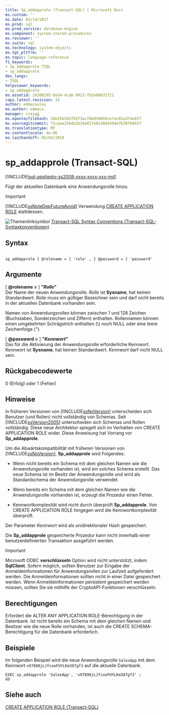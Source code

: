 ```yaml
---
title: Sp_addapprole (Transact-SQL) | Microsoft Docs
ms.custom: ''
ms.date: 03/14/2017
ms.prod: sql
ms.prod_service: database-engine
ms.component: system-stored-procedures
ms.reviewer: ''
ms.suite: sql
ms.technology: system-objects
ms.tgt_pltfrm: ''
ms.topic: language-reference
f1_keywords:
- sp_addapprole_TSQL
- sp_addapprole
dev_langs:
- TSQL
helpviewer_keywords:
- sp_addapprole
ms.assetid: 24200295-9a54-4cab-9922-fb2e88632721
caps.latest.revision: 31
author: edmacauley
ms.author: edmaca
manager: craigg
ms.openlocfilehash: 3de15b3d1f02f3acf8dd5809dce7ec01ad74e65f
ms.sourcegitcommit: f1caaa156db2b16e817e0a3884394e7b30fb642f
ms.translationtype: MT
ms.contentlocale: de-DE
ms.lasthandoff: 05/04/2018
---
```

# <a name="spaddapprole-transact-sql"></a>sp_addapprole (Transact-SQL)
[!INCLUDE[tsql-appliesto-ss2008-xxxx-xxxx-xxx-md](../../includes/tsql-appliesto-ss2008-xxxx-xxxx-xxx-md.md)]

  Fügt der aktuellen Datenbank eine Anwendungsrolle hinzu.  
  
> [!IMPORTANT]  
>  [!INCLUDE[ssNoteDepFutureAvoid](../../includes/ssnotedepfutureavoid-md.md)] Verwendung [CREATE APPLICATION ROLE](../../t-sql/statements/create-application-role-transact-sql.md) stattdessen.  
  
 ![Themenlinksymbol](../../database-engine/configure-windows/media/topic-link.gif "Topic link icon") [Transact-SQL Syntax Conventions (Transact-SQL-Syntaxkonventionen)](../../t-sql/language-elements/transact-sql-syntax-conventions-transact-sql.md)  
  
## <a name="syntax"></a>Syntax  
  
```  
  
sp_addapprole [ @rolename = ] 'role' , [ @password = ] 'password'  
```  
  
## <a name="arguments"></a>Argumente  
 [  **@rolename =** ] **"***Rolle***"**  
 Der Name der neuen Anwendungsrolle. *Rolle* ist **Sysname**, hat keinen Standardwert. *Rolle* muss ein gültiger Bezeichner sein und darf nicht bereits in der aktuellen Datenbank vorhanden sein.  
  
 Namen von Anwendungsrollen können zwischen 1 und 128 Zeichen (Buchstaben, Sonderzeichen und Ziffern) enthalten. Rollennamen können einen umgekehrten Schrägstrich enthalten (\\) noch NULL oder eine leere Zeichenfolge (").  
  
 [  **@password =** ] **"***Kennwort***"**  
 Das für die Aktivierung der Anwendungsrolle erforderliche Kennwort. *Kennwort* ist **Sysname**, hat keinen Standardwert. *Kennwort* darf nicht NULL sein.  
  
## <a name="return-code-values"></a>Rückgabecodewerte  
 0 (Erfolg) oder 1 (Fehler)  
  
## <a name="remarks"></a>Hinweise  
 In früheren Versionen von [!INCLUDE[ssNoVersion](../../includes/ssnoversion-md.md)] unterscheiden sich Benutzer (und Rollen) nicht vollständig von Schemas. Seit [!INCLUDE[ssVersion2005](../../includes/ssversion2005-md.md)] unterscheiden sich Schemas und Rollen vollständig. Diese neue Architektur spiegelt sich im Verhalten von CREATE APPLICATION ROLE wider. Diese Anweisung hat Vorrang vor **Sp_addapprole**.  
  
 Um die Abwärtskompatibilität mit früheren Versionen von [!INCLUDE[ssNoVersion](../../includes/ssnoversion-md.md)], **Sp_addapprole** wird Folgendes:  
  
-   Wenn nicht bereits ein Schema mit dem gleichen Namen wie die Anwendungsrolle vorhanden ist, wird ein solches Schema erstellt. Das neue Schema ist im Besitz der Anwendungsrolle und wird als Standardschema der Anwendungsrolle verwendet.  
  
-   Wenn bereits ein Schema mit dem gleichen Namen wie die Anwendungsrolle vorhanden ist, erzeugt die Prozedur einen Fehler.  
  
-   Kennwortkomplexität wird nicht durch überprüft **Sp_addapprole**. Von CREATE APPLICATION ROLE hingegen wird die Kennwortkomplexität überprüft.  
  
 Der Parameter *Kennwort* wird als unidirektionaler Hash gespeichert.  
  
 Die **Sp_addapprole** gespeicherte Prozedur kann nicht innerhalb einer benutzerdefinierten Transaktion ausgeführt werden.  
  
> [!IMPORTANT]  
>  Microsoft ODBC **verschlüsseln** Option wird nicht unterstützt, indem **SqlClient**. Sofern möglich, sollten Benutzer zur Eingabe der Anmeldeinformationen für Anwendungsrollen zur Laufzeit aufgefordert werden. Die Anmeldeinformationen sollten nicht in einer Datei gespeichert werden. Wenn Anmeldeinformationen persistent gespeichert werden müssen, sollten Sie sie mithilfe der CryptoAPI-Funktionen verschlüsseln.  
  
## <a name="permissions"></a>Berechtigungen  
 Erfordert die ALTER ANY APPLICATION ROLE-Berechtigung in der Datenbank. Ist nicht bereits ein Schema mit dem gleichen Namen und Besitzer wie die neue Rolle vorhanden, ist auch die CREATE SCHEMA-Berechtigung für die Datenbank erforderlich.  
  
## <a name="examples"></a>Beispiele  
 Im folgenden Beispiel wird die neue Anwendungsrolle `SalesApp` mit dem Kennwort `x97898jLJfcooFUYLKm387gf3` auf die aktuelle Datenbank.  
  
```  
EXEC sp_addapprole 'SalesApp', 'x97898jLJfcooFUYLKm387gf3' ;  
GO  
```  
  
## <a name="see-also"></a>Siehe auch  
 [CREATE APPLICATION ROLE &#40;Transact-SQL&#41;](../../t-sql/statements/create-application-role-transact-sql.md)  
  
  

